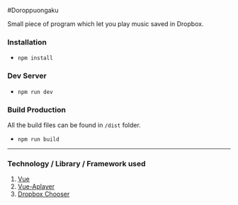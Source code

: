 #Doroppuongaku

Small piece of program which let you play music saved in Dropbox.

### Installation ###

* `npm install`

### Dev Server ###

* `npm run dev`

### Build Production ###

All the build files can be found in `/dist` folder.

* `npm run build`

***

### Technology / Library / Framework used ###
1. [Vue](https://vuejs.org/)
2. [Vue-Aplayer](https://github.com/SevenOutman/vue-aplayer)
3. [Dropbox Chooser](https://www.dropbox.com/developers/chooser)
